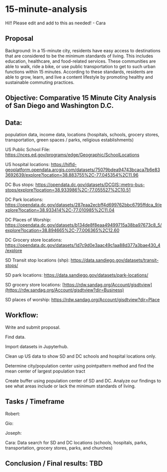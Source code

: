 # 15-minute-analysis
Hi!! Please edit and add to this as needed! - Cara

## Proposal

Background:  In a 15-minute city, residents have easy access to destinations that are considered to be the minimum standards of living. This includes education, healthcare, and food-related services. These communities are able to walk, ride a bike, or use public transportation to get to such urban functions within 15 minutes. According to these standards, residents are able to grow, learn, and live a content lifestyle by promoting healthy and sustainable commuting practices.

## Objective: Comparative 15 Minute City Analysis of San Diego and Washington D.C.

## Data:
population data, income data, locations (hospitals, schools, grocery stores, transportation, green spaces / parks, religious establishments)

US Public School File: https://nces.ed.gov/programs/edge/Geographic/SchoolLocations 

US hospital locations: https://hifld-geoplatform.opendata.arcgis.com/datasets/75079bdea94743bcaca7b6e833692639/explore?location=38.883755%2C-77.045354%2C11.96

DC Bus stops: https://opendata.dc.gov/datasets/DCGIS::metro-bus-stops/explore?location=38.933986%2C-77.055527%2C10.51 

DC Park locations: https://opendata.dc.gov/datasets/287eaa2ecbff4d699762bbc6795ffdca_9/explore?location=38.933414%2C-77.010985%2C11.04

DC Places of Worship: https://opendata.dc.gov/datasets/b134de8f8eaa49499715a38ba97673c8_5/explore?location=38.894665%2C-77.006365%2C12.60

DC Grocery store locations: https://opendata.dc.gov/datasets/1d7c9d0e3aac49c1aa88d377a3bae430_4/explore

SD Transit stop locations (shp): https://data.sandiego.gov/datasets/transit-stops/

SD park locations: https://data.sandiego.gov/datasets/park-locations/

SD grocery store locations: [https://rdw.sandag.org/Account/gisdtview](https://rdw.sandag.org/Account/gisdtview?dir=Business)

SD places of worship: https://rdw.sandag.org/Account/gisdtview?dir=Place 


## Workflow: 
Write and submit proposal.

Find data.

Import datasets in Jupyterhub.

Clean up US data to show SD and DC schools and hospital locations only.

Determine city/population center using pointpattern method and find the mean center of largest population tract

Create buffer using population center of SD and DC. Analyze our findings to see what areas include or lack the minimum standards of living.

## Tasks / Timeframe

Robert:

Gio:

Joseph:

Cara: Data search for SD and DC locations (schools, hospitals, parks, transportation, grocery stores, parks, and churches)


## Conclusion / Final results: TBD



